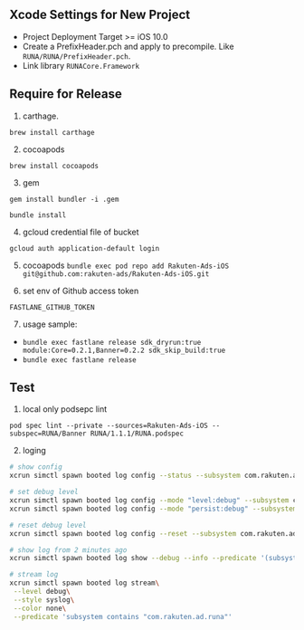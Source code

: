 ## Xcode Settings for New Project

- Project Deployment Target >= iOS 10.0
- Create a PrefixHeader.pch and apply to precompile. Like `RUNA/RUNA/PrefixHeader.pch`.
- Link library `RUNACore.Framework`

## Require for Release

1. carthage. 

`brew install carthage`

2. cocoapods

`brew install cocoapods`

3. gem

`gem install bundler -i .gem`

`bundle install`

4. gcloud credential file of bucket

`gcloud auth application-default login`

5. cocoapods
`bundle exec pod repo add Rakuten-Ads-iOS git@github.com:rakuten-ads/Rakuten-Ads-iOS.git`

6. set env of Github access token

`FASTLANE_GITHUB_TOKEN`

7. usage sample:

- `bundle exec fastlane release sdk_dryrun:true module:Core=0.2.1,Banner=0.2.2 sdk_skip_build:true`
- `bundle exec fastlane release`

## Test

1. local only podsepc lint

`pod spec lint --private --sources=Rakuten-Ads-iOS --subspec=RUNA/Banner RUNA/1.1.1/RUNA.podspec`

2. loging

```sh
# show config
xcrun simctl spawn booted log config --status --subsystem com.rakuten.ad.runa

# set debug level
xcrun simctl spawn booted log config --mode "level:debug" --subsystem com.rakuten.ad.runa
xcrun simctl spawn booted log config --mode "persist:debug" --subsystem com.rakuten.ad.runa

# reset debug level
xcrun simctl spawn booted log config --reset --subsystem com.rakuten.ad.runa

# show log from 2 minutes ago
xcrun simctl spawn booted log show --debug --info --predicate '(subsystem == "com.rakuten.ad.runa")' --last 2m

# stream log
xcrun simctl spawn booted log stream\
 --level debug\
 --style syslog\
 --color none\
 --predicate 'subsystem contains "com.rakuten.ad.runa"'
```
